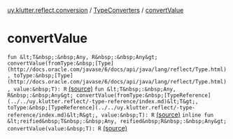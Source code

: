 [uy.klutter.reflect.conversion](../index.md) / [TypeConverters](index.md) / [convertValue](.)


# convertValue

`fun &lt;T&nbsp;:&nbsp;Any, R&nbsp;:&nbsp;Any&gt; convertValue(fromType:&nbsp;[Type](http://docs.oracle.com/javase/6/docs/api/java/lang/reflect/Type.html), toType:&nbsp;[Type](http://docs.oracle.com/javase/6/docs/api/java/lang/reflect/Type.html), value:&nbsp;T): R` [(source)](https://github.com/kohesive/klutter/blob/master/reflect-core-jdk6/src/main/kotlin/uy/klutter/reflect/conversion/Converters.kt#L83)
`fun &lt;T&nbsp;:&nbsp;Any, R&nbsp;:&nbsp;Any&gt; convertValue(fromType:&nbsp;[TypeReference](../../uy.klutter.reflect/-type-reference/index.md)&lt;T&gt;, toType:&nbsp;[TypeReference](../../uy.klutter.reflect/-type-reference/index.md)&lt;R&gt;, value:&nbsp;T): R` [(source)](https://github.com/kohesive/klutter/blob/master/reflect-core-jdk6/src/main/kotlin/uy/klutter/reflect/conversion/Converters.kt#L88)
`inline fun &lt;reified&nbsp;T&nbsp;:&nbsp;Any, reified&nbsp;R&nbsp;:&nbsp;Any&gt; convertValue(value:&nbsp;T): R` [(source)](https://github.com/kohesive/klutter/blob/master/reflect-core-jdk6/src/main/kotlin/uy/klutter/reflect/conversion/Converters.kt#L92)


